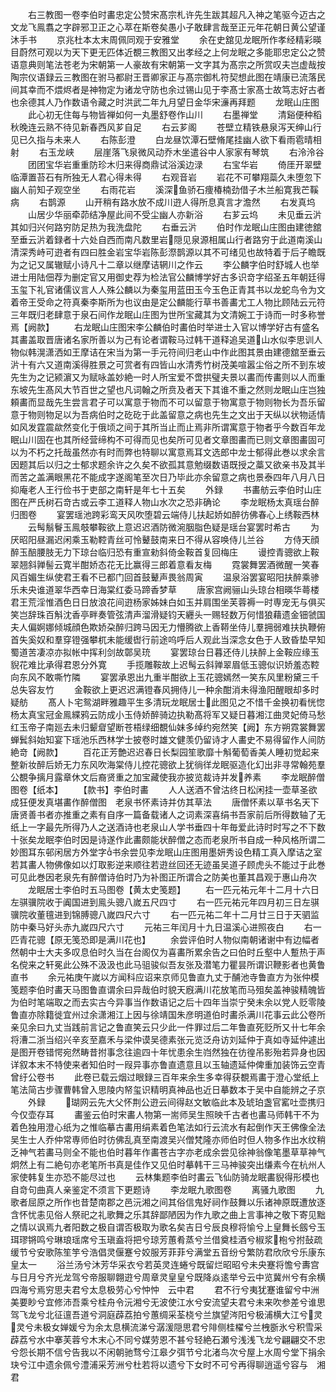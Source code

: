 <!-- { "loadSidebar": true } -->
　　右三教图一卷李伯时畵忠定公赞宋髙宗札许先生跋其超凡入神之笔驱今迈古之文龙飞鳯翥之字辟邪卫正之心萃在斯卷矣愚小子敢肆言哉至正元年花朝日黄公望谨沐手书
　　京兆杜本太末周佩同观于安雅堂
　　余在史舘见龙眠所作孝经精彩暎目蔚然可观以为天下更无匹体近覩三教图又出孝经之上何龙眠之多能耶忠定公之赞语意典则笔法苍老为宋朝第一人豪故有宋朝第一文字其为髙宗之所赏叹夫岂虚哉按陶宗仪语録云三教图在驸马都尉王晋卿家正与髙宗御札符契想此图在靖康已流落民间其幸而不煨烬者是神物定为诸龙守防也余过锡山见于李髙士家髙士故笃志好古者也余德其人乃作数语令藏之时洪武二年九月望日金华宋濓再拜题
　　龙眠山庄图
　　此心初无住每与物皆禅如何一丸墨舒卷作山川
　　右墨禅堂
　　清谿便种稻秋晚连云熟不待见新春西风芗自足
　　右云芗阁
　　苍壁立精铁悬泉泻天绅山行见已久指与未来人
　　右陈彭澄
　　白龙昼饮潭石壁脩尾挂幽人欲下看雨雹晴相射
　　右玉龙峡
　　层崖落飞泉微风动乔木坐遣谷中人家家有琴筑
　　右泠泠谷
　　团团宝华岩重重防珍木归来得商鼎试浴溪边渌
　　右宝华岩
　　倚厓开翠壁临潭置苔石有所独无人君心得未得
　　右观音岩
　　岩花不可攀翔蘂久未堕忽下幽人前知子观空坐
　　右雨花岩
　　溪深鱼骄石痩椿楠劲借子木兰船寛我芒鞵病
　　右鹊源
　　山开稍有路水放不成川逰人得所息真言才澹然
　　右发真坞
　　山居少华丽牵茆结净屋此间不受尘幽人亦新浴
　　右芗云坞
　　未见垂云沜其如归兴何路穷防足热为我洗盘陀
　　右垂云沜
　　伯时作龙眠山庄图由建徳舘至垂云沜着録者十六处自西而南凡数里岩隠见泉源相属山行者路穷于此道南溪山清深秀峙可逰者有四曰胜金岩宝华岩陈彭漈鹊源以其不可绪见也故特着于后子瞻既为之记又属辙赋小诗凡十二章以继摩诘辋川之作云
　　李公麟字伯时舒城人也举进士用陆佃荐为删定官又用御史荐为检法官公麟博学好古多识竒字绍圣五年朝廷得玉玺下礼官诸儒议言人人殊公麟以为秦玺用蓝田玉今玉色正青其书以龙蛇鸟令为文着帝王受命之符真秦李斯所为也议由是定公麟能行草书善畵尤工人物比顾陆云元符三年既归老肆意于泉石间作龙眠山庄图为世所宝藏其为文清婉工于诗而一时多称誉焉【阙款】
　　右龙眠山庄图宋李公麟伯时畵伯时举进士入官以博学好古有盛名其畵盖取晋唐诸名家所善以为己有论者谓鞍马过韩干道释追吴道山水似李思训人物似韩滉潇洒如王摩诘在宋当为第一手元符间归老山中作此图其景由建德舘至垂云沜十有六又道南溪得胜景之可赏者有四皆山水清秀竹树茂美喧嚣尘俗之所不到东坡先生为之记颍濵又为赋咏盖妙絶一时人所宝爱不啻拱璧夫景以畵而传畵则以人而重东坡先生髙风大节百世之望也凡词翰之所贲及者天下其谁不重之然则龙眠山庄岂独頼畵而显哉先生尝言君子可以寓意于物而不可以留意于物寓意于物则物长为吾乐留意于物则物足以为吾病伯时之矻矻于此盖留意之病也先生之文出于天纵以状物适情如风发霆震歘然变化于俄顷之间于其所当止而止焉非所谓寓意于物者乎今数百年龙眠山川固在也其所经营缔构不可得而见也矣所可见者文章图畵而已则文章图畵固可以为不朽之托哉虽然亦有时而弊也特聊以寓意焉耳文选郎中龙士郁得此巻以求余言因题其后以归之士郁求题余许之久矣不欲孤其意勉缀数语既授之藁又欲亲书及其半而苦之盖满眼黑花不能成字遂阁笔至次日乃毕此亦余留意之病也景泰四年八月八日抑庵老人王行俭书于吏部之南轩是年七十五矣
　　外録
　　书畵舫云李伯时山庄图在严氏树石竒古或云李工道释人物山水次之恐非确论
　　李龙眠杨太真瑶台醉归图卷
　　宴罢瑶池跨彩鸾天风吹堕碧云端侍儿扶起娇如醉彷佛春心上绣鞍西林
　　云髩鬅鬙玉鳯攲攀鞍欲上意迟迟酒防微涴胭脂色疑是瑶台宴罢时希古
　　为厌昭阳昼漏迟闲乘玉勒鞚青丝可怜鼙鼓南来日不得从容唤侍儿兰谷
　　方侍天顔醉玉醅腰肢无力下琼台临归恐有重宣勑斜倚金鞍首复回梅庄
　　谩控青骢欲上鞍翠翘斜亸髻云寛半酣娇态花无比赢得三郎着意看友梅
　　霓裳舞罢酒微醒一笑春风百媚生纵使君王看不已都门回首鼓鼙声畏翁周寅
　　温泉浴罢宴昭阳扶醉乘骖乐未央谁道翠华西幸日海棠红委马蹄香梦草
　　唐家宫阙骊山头琼台相暎华蕚楼君王荒淫惟酒色日日放浪花间逰杨家姊妹白如玉并肩围坐芙蓉褥一时専宠无与俱买笑岂辞珠百斛沈香亭畔奏管弦清声溜滑疑钧天纒头一赐轻数万何惜狼藉遗金钿虢国夫人偏婀娜倾城顔色欺娇朶醉归跨马因无力懵腾欲上香鞯坐侍儿羣拥弱难扶执鞭俯首失奚奴和羣穿镫强攀杌未能缓辔行前途呜呼后人观此当深念女色于人致昏垫早知蜀道苦凄凉亦拟帐中挥利剑故鄣吴珫
　　宴罢琼台日暮还侍儿扶醉上金鞍应缘玉貎花难比承得君恩分外寛
　　手揽雕鞍故上迟髩云斜亸翠眉低玉骢似识娇羞态鞚向东风不敢嘶竹隣
　　宴罢承恩出九重半酣欲上玉花骢嫣然一笑东风里粉黛三千总失容友竹
　　金鞍欲上更迟迟满镫春风拥侍儿一种余酣消未得渔阳醒眼却多时疑舫
　　髙人卜宅鸳湖畔雅趣平生多清玩龙眠居士此图见之不惜千金换初看恍惚杨太真宝冠金鳯緤鸦云防成小玉侍娇醉骑边执勒髙将军又疑日暮湘江曲灵妃倚马愁红玉帝子南廵去未归颦睂望断苍梧绿细覩仙妹多绰约宛然笑【阙】东方朔霓裳舞罢蝉鬂斜始知宴下瑶池乐西林学士披卷时雄文健羡仍留诗才人畵史不易得留作人间防絶竒【阙款】
　　百花正芳艶迟迟春日长梨园笙歌靡十斛葡萄香美人睡初觉起来整新妆醉后娇无力东风吹海棠侍儿控花骢欲上犹徜徉龙眠驱造化幻出非寻常翰苑羣公覩争摛月露章休文后裔贤重之加宝藏使我亦披览裁诗并发养素
　　李龙眠醉僧图卷【纸本】
　　【款书】李伯时畵
　　人人送酒不曾沽终日松闲挂一壶草圣欲成狂便发真堪畵作醉僧图　老泉书怀素诗并仿其草法
　　唐僧怀素以草书名天下唐贤善书者亦推重之素有自序一篇备载诸人之词素深喜绢书吾家前后所得数轴了无纸上一字最先所得乃人之送酒诗也老泉山人学书垂四十年毎爱此诗时时写之不下数十张矣龙眠李伯时因是诗遂作此畵颇能状醉僧之态而老泉所书自成一种风格所谓二妙图耳东邨闲居方外堂字书余尝见李龙眠山庄图用墨妍秀设色精工真入摩诘之室若其畵人物佛像如以灯取影逆来顺往若逰丝回还无迹虽吴道子顾虎头不能过于此巻可见此巻因老泉先有醉僧诗伯时乃为补图正所谓合之防美也董其昌观于惠山舟次
　　龙眠居士李伯时五马图卷【黄太史笺题】
　　右一匹元祐元年十二月十六日左骐骥院收于阗国进到鳯头骢八嵗五尺四寸
　　右一匹元祐元年四月初三日左骐骥院收董氊进到锦膊骢八嵗四尺六寸
　　右一匹元祐二年十二月廿三日于天驷监防中秦马好头赤九嵗四尺六寸
　　元祐三年闰月十九日温溪心进照夜白
　　右一匹青花骢【原无笺恐即是满川花也】
　　余尝评伯时人物似南朝诸谢中有边幅者然朝中士大夫多叹息伯时久当在台阁仅为喜畵所累余告之曰伯时丘壑中人蹔热于声名傥来之轩冕此公殊不汲汲也此马驵骏似吾友张及潜笔力瞿昙所谓识鞭影者也黄鲁直书
　　余元祐庚午嵗以方闻科应诏来京师见鲁直九丈于酺池寺鲁直方为张仲模笺题李伯时畵天马图鲁直谓余曰异哉伯时貌天廐满川花放笔而马殂矣盖神骏精魄皆为伯时笔端取之而去实古今异事当作数语记之后十四年当崇宁癸未余以党人贬零陵鲁直亦除籍徙宜州过余潇湘江上因与徐靖国朱彦明道伯时畵杀满川花事云此公卷所亲见余曰九丈当践前言记之鲁直笑云只少此一件罪过后二年鲁直死贬所又卄七年余将漕二浙当绍兴辛亥至嘉禾与梁仲谟吴德素张元览泛舟访刘延仲于真如寺延仲遽出是图开卷错愕宛然畴昔拊事念往逾四十年忧患余生岿然独在彷徨吊影殆若异身也因详叙本末不特使来者知伯时一叚异事亦鲁直遗意且以玉轴遗延仲俾重加装饰云空青曾纡公卷书
　　此卷已载云烟过眼録三百年来余生多幸得获覩焉畵于澄心堂纸上笔法简古步骤曹韩曾入思陵内帑玺识精明真神品也近日摹数本于吴中自能辨之子京
　　外録
　　瑚网云先大父怀荆公逰云间得赵文敏临此本及琥珀盏官窰吐壶携归今仅壶存耳
　　畵鉴云伯时宋畵人物第一耑师吴生照映千古者也畵马师韩干不为着色独用澄心纸为之惟临摹古畵用绢素着色笔法如行云流水有起倒作天王佛像全法吴生士人乔仲常専师伯时彷佛乱真至南渡吴兴僧梵隆亦师伯时但人物多作出水纹稍乏神气若畵马则全不能也伯时暮年作畵苍古字亦老成余尝见徐神翁像笔墨草草神气炯然上有二絶句亦老笔所书真是佳作又见伯时摹韩干三马神骏突出缣素今在杭州人家使韩复生亦恐不能尽过也
　　云林集题李伯时畵云飞仙防骑龙眠畵貎得形模也自竒句曲真人亲鉴定不须言下更题诗
　　李龙眠九歌图卷
　　离骚九歌图
　　九歌者屈原之所作也昔楚南郡之邑沅湘之间其俗信鬼好祠作鼓舞以乐诸神原既遭放逐含怀忧恚见俗人祭祀之礼歌舞之乐其辞鄙陋因为作九歌之曲上言事神之敬下寄见黜之情以讽焉九者阳数之极自谓否极取为歌名矣吉日兮辰良穆将愉兮上皇舞长劔兮玉珥璆锵鸣兮琳琅瑶席兮玉瑱盍将把兮琼芳蕙肴蒸兮兰借奠桂酒兮椒浆枹兮拊鼔疏缓节兮安歌陈笙竽兮浩倡灵偃蹇兮姣服芳菲菲兮满堂五音纷兮繁防君欣欣兮乐康东皇太一
　　浴兰汤兮沐芳华采衣兮若英灵连蜷兮既留烂昭昭兮未央蹇将憺兮夀宫与日月兮齐光龙驾兮帝服聊翺逰兮周章灵皇皇兮既降焱逺举兮云中览冀州兮有余横四海兮焉穷思夫君兮太息极劳心兮忡忡　云中君
　　君不行兮夷犹蹇谁留兮中洲美要眇兮宜修沛吾乘兮桂舟令沅湘兮无波使江水兮安流望夫君兮未来吹参差兮谁思驾飞龙兮北征邅吾道兮洞庭薜荔拍兮蕙绸采荃桡兮兰旗望涔阳兮极浦横大江兮灵灵兮未极女婵媛兮为余太息横流涕兮潺湲隠思君兮陫侧桂櫂兮兰栧斵氷兮积雪采薜荔兮水中搴芙蓉兮木末心不同兮媒劳恩不甚兮轻絶石瀬兮浅浅飞龙兮翩翩交不忠兮怨长期不信兮告我以不闲朝驰骛兮江皋夕弭节兮北渚鸟次兮屋上水周兮堂下捐余玦兮江中遗余佩兮澧浦采芳洲兮杜若将以遗兮下女时不可兮再得聊逍遥兮容与　湘君
